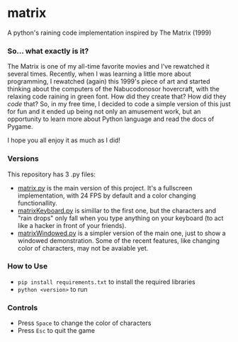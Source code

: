 # matrix
A python's raining code implementation inspired by The Matrix (1999)

### So... what exactly is it?
The Matrix is one of my all-time favorite movies and I've rewatched it several times. Recently, when I was learning a little more about programming, I rewatched (again) this 1999's piece of art and started thinking about the computers of the Nabucodonosor hovercraft, with the relaxing code raining in green font. How did they create that? How did they *code* that? So, in my free time, I decided to code a simple version of this just for fun and it ended up being not only an amusement work, but an opportunity to learn more about Python language and read the docs of Pygame.

I hope you all enjoy it as much as I did!

### Versions
This repository has 3 .py files:
* [matrix.py](matrix.py) is the main version of this project. It's a fullscreen implementation, with 24 FPS by default and a color changing functionallity.
* [matrixKeyboard.py](matrixKeyboard.py) is simillar to the first one, but the characters and "rain drops" only fall when you type anything on your keyboard (to act like a hacker in front of your friends).
* [matrixWindowed.py](matrixWindowed.py) is a simpler version of the main one, just to show a windowed demonstration. Some of the recent features, like changing color of characters, may not be avaiable yet.

### How to Use
* `pip install requirements.txt` to install the required libraries
* `python <version>` to run

### Controls
* Press `Space` to change the color of characters
* Press `Esc` to quit the game
